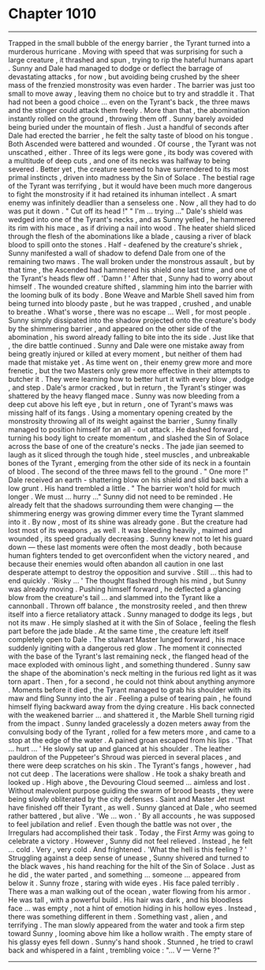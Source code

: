 
# Chapter 1010


---

Trapped in the small bubble of the energy barrier , the Tyrant turned into a murderous hurricane . Moving with speed that was surprising for such a large creature , it thrashed and spun , trying to rip the hateful humans apart .
Sunny and Dale had managed to dodge or deflect the barrage of devastating attacks , for now , but avoiding being crushed by the sheer mass of the frenzied monstrosity was even harder . The barrier was just too small to move away , leaving them no choice but to try and straddle it .
That had not been a good choice ... even on the Tyrant's back , the three maws and the stinger could attack them freely . More than that , the abomination instantly rolled on the ground , throwing them off .
Sunny barely avoided being buried under the mountain of flesh . Just a handful of seconds after Dale had erected the barrier , he felt the salty taste of blood on his tongue . Both Ascended were battered and wounded .
Of course , the Tyrant was not unscathed , either .
Three of its legs were gone , its body was covered with a multitude of deep cuts , and one of its necks was halfway to being severed . Better yet , the creature seemed to have surrendered to its most primal instincts , driven into madness by the Sin of Solace .
The bestial rage of the Tyrant was terrifying , but it would have been much more dangerous to fight the monstrosity if it had retained its inhuman intellect . A smart enemy was infinitely deadlier than a senseless one .
Now , all they had to do was put it down .
" Cut off its head !"
" I'm ... trying ..."
Dale's shield was wedged into one of the Tyrant's necks , and as Sunny yelled , he hammered its rim with his mace , as if driving a nail into wood . The heater shield sliced through the flesh of the abominations like a blade , causing a river of black blood to spill onto the stones .
Half - deafened by the creature's shriek , Sunny manifested a wall of shadow to defend Dale from one of the remaining two maws . The wall broken under the monstrous assault , but by that time , the Ascended had hammered his shield one last time , and one of the Tyrant's heads flew off .
'Damn ! '
After that , Sunny had to worry about himself . The wounded creature shifted , slamming him into the barrier with the looming bulk of its body . Bone Weave and Marble Shell saved him from being turned into bloody paste , but he was trapped , crushed , and unable to breathe . What's worse , there was no escape ...
Well , for most people . Sunny simply dissipated into the shadow projected onto the creature's body by the shimmering barrier , and appeared on the other side of the abomination , his sword already falling to bite into the its side .
Just like that , the dire battle continued . Sunny and Dale were one mistake away from being greatly injured or killed at every moment , but neither of them had made that mistake yet . As time went on , their enemy grew more and more frenetic , but the two Masters only grew more effective in their attempts to butcher it . They were learning how to better hurt it with every blow , dodge , and step .
Dale's armor cracked , but in return , the Tyrant's stinger was shattered by the heavy flanged mace . Sunny was now bleeding from a deep cut above his left eye , but in return , one of Tyrant's maws was missing half of its fangs .
Using a momentary opening created by the monstrosity throwing all of its weight against the barrier , Sunny finally managed to position himself for an all - out attack . He dashed forward , turning his body light to create momentum , and slashed the Sin of Solace across the base of one of the creature's necks .
The jade jian seemed to laugh as it sliced through the tough hide , steel muscles , and unbreakable bones of the Tyrant , emerging from the other side of its neck in a fountain of blood . The second of the three maws fell to the ground .
" One more !"
Dale received an earth - shattering blow on his shield and slid back with a low grunt . His hand trembled a little .
" The barrier won't hold for much longer . We must ... hurry ..."
Sunny did not need to be reminded . He already felt that the shadows surrounding them were changing — the shimmering energy was growing dimmer every time the Tyrant slammed into it . By now , most of its shine was already gone .
But the creature had lost most of its weapons , as well .
It was bleeding heavily , maimed and wounded , its speed gradually decreasing . Sunny knew not to let his guard down — these last moments were often the most deadly , both because human fighters tended to get overconfident when the victory neared , and because their enemies would often abandon all caution in one last desperate attempt to destroy the opposition and survive .
Still ... this had to end quickly .
'Risky ... '
The thought flashed through his mind , but Sunny was already moving . Pushing himself forward , he deflected a glancing blow from the creature's tail ... and slammed into the Tyrant like a cannonball .
Thrown off balance , the monstrosity reeled , and then threw itself into a fierce retaliatory attack . Sunny managed to dodge its legs , but not its maw . He simply slashed at it with the Sin of Solace , feeling the flesh part before the jade blade .
At the same time , the creature left itself completely open to Dale . The stalwart Master lunged forward , his mace suddenly igniting with a dangerous red glow . The moment it connected with the base of the Tyrant's last remaining neck , the flanged head of the mace exploded with ominous light , and something thundered .
Sunny saw the shape of the abomination's neck melting in the furious red light as it was torn apart .
Then , for a second , he could not think about anything anymore .
Moments before it died , the Tyrant managed to grab his shoulder with its maw and fling Sunny into the air . Feeling a pulse of tearing pain , he found himself flying backward away from the dying creature . His back connected with the weakened barrier ... and shattered it , the Marble Shell turning rigid from the impact .
Sunny landed gracelessly a dozen meters away from the convulsing body of the Tyrant , rolled for a few meters more , and came to a stop at the edge of the water . A pained groan escaped from his lips .
'That ... hurt ... '
He slowly sat up and glanced at his shoulder . The leather pauldron of the Puppeteer's Shroud was pierced in several places , and there were deep scratches on his skin . The Tyrant's fangs , however , had not cut deep . The lacerations were shallow .
He took a shaky breath and looked up . High above , the Devouring Cloud seemed ... aimless and lost . Without malevolent purpose guiding the swarm of brood beasts , they were being slowly obliterated by the city defenses .
Saint and Master Jet must have finished off their Tyrant , as well .
Sunny glanced at Dale , who seemed rather battered , but alive .
'We ... won . '
By all accounts , he was supposed to feel jubilation and relief . Even though the battle was not over , the Irregulars had accomplished their task . Today , the First Army was going to celebrate a victory .
However , Sunny did not feel relieved .
Instead , he felt ... cold . Very , very cold .
And frightened .
'What the hell is this feeling ? '
Struggling against a deep sense of unease , Sunny shivered and turned to the black waves , his hand reaching for the hilt of the Sin of Solace .
Just as he did , the water parted , and something ... someone ... appeared from below it .
Sunny froze , staring with wide eyes . His face paled terribly .
There was a man walking out of the ocean , water flowing from his armor . He was tall , with a powerful build . His hair was dark , and his bloodless face ... was empty , not a hint of emotion hiding in his hollow eyes .
Instead , there was something different in them . Something vast , alien , and terrifying .
The man slowly appeared from the water and took a firm step toward Sunny , looming above him like a hollow wraith . The empty stare of his glassy eyes fell down .
Sunny's hand shook .
Stunned , he tried to crawl back and whispered in a faint , trembling voice :
"... V — Verne ?"

---

